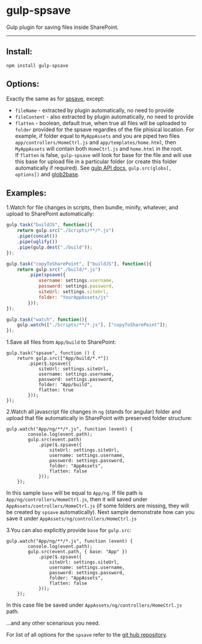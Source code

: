 # gulp-spsave
Gulp plugin for saving files inside SharePoint. 

----------

Install: 
---

`npm install gulp-spsave`  

Options:   
---
Exactly the same as for [spsave](https://github.com/s-KaiNet/spsave), except: 

 - `fileName` - extracted by plugin automatically, no need to provide 
 - `fileContent` - also extracted by plugin automatically, no need to provide
 - `flatten` - boolean, default true, when true all files will be uploaded to `folder` provided for the spsave regardles of the file phisical location. For example, if folder equal to `MyAppAssets` and you are piped two files `app/controllers/HomeCtrl.js` and `app/templates/home.html`, then `MyAppAssets` will contain both `HomeCtrl.js` and `home.html` in the root.   
	 If `flatten` is false, `gulp-spsave` will look for base for the file and will use this base for upload file in a particular folder (or create this folder automatically if required). See [gulp API docs](https://github.com/gulpjs/gulp/blob/master/docs/API.md), `gulp.src(globs[, options])` and [glob2base](https://github.com/contra/glob2base).   

Examples:
--    

1.Watch for file changes in scripts, then bundle, minify, whatever, and upload to SharePoint automatically:

```javascript
gulp.task("buildJS", function(){
	return gulp.src("./Scripts/**/*.js")
	.pipe(concat())
	.pipe(uglify())
	.pipe(gulp.dest("./build"));
});

gulp.task("copyToSharePoint", ["buildJS"], function(){
	return gulp.src("./build/*.js")
		.pipe(spsave({
			username: settings.username,
			password: settings.password,
			siteUrl: settings.siteUrl,
			folder: "YourAppAssets/js"
		}));
});

gulp.task("watch", function(){
	gulp.watch(["./Scripts/**/*.js"], ["copyToSharePoint"]);
});
``` 

1.Save all files from `App/build` to SharePoint:
```
gulp.task("spsave", function () {
	return gulp.src(["App/build/*.*"])
		.pipe($.spsave({
			siteUrl: settings.siteUrl,
			username: settings.username,
			password: settings.password,
			folder: "App/build",
			flatten: true
		}));
});
```
2.Watch all javascript file changes in `ng` (stands for angular) folder and upload that file automatically in SharePoint with preserved folder structure: 

```
gulp.watch("App/ng/**/*.js", function (event) {
		console.log(event.path);
		gulp.src(event.path)
			.pipe($.spsave({
				siteUrl: settings.siteUrl,
				username: settings.username,
				password: settings.password,
				folder: "AppAssets",
				flatten: false
			}));
	});
```  
In this sample `base` will be equal to `App/ng`. If file path is `App/ng/controllers/HomeCtrl.js`, then it will saved under `AppAssets/controllers/HomeCtrl.js` (if some folders are missing, they will be created by `spsave` automatically). Next sample demonstrate how can you save it under `AppAssets/ng/controllers/HomeCtrl.js`  

3.You can also explicitly provide `base` for `gulp.src`:  

```
gulp.watch("App/ng/**/*.js", function (event) {
		console.log(event.path);
		gulp.src(event.path, { base: "App" })
			.pipe($.spsave({
				siteUrl: settings.siteUrl,
				username: settings.username,
				password: settings.password,
				folder: "AppAssets",
				flatten: false
			}));
	});
```  
In this case file be saved under `AppAssets/ng/controllers/HomeCtrl.js` path.   

...and any other scenarious you need.

For list of all options for the `spsave` refer to the [git hub repository](https://github.com/s-KaiNet/spsave).